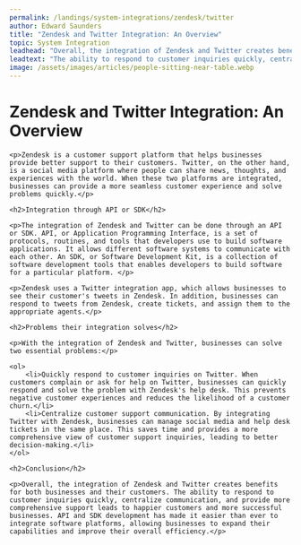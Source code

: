 ```yaml
---
permalink: /landings/system-integrations/zendesk/twitter
author: Edward Saunders
title: "Zendesk and Twitter Integration: An Overview"
topic: System Integration
leadhead: "Overall, the integration of Zendesk and Twitter creates benefits for both businesses and their customers"
leadtext: "The ability to respond to customer inquiries quickly, centralize communication, and provide more comprehensive support leads to happier customers and more successful businesses. API and SDK development has made it easier than ever to integrate software platforms, allowing businesses to expand their capabilities and improve their overall efficiency."
image: /assets/images/articles/people-sitting-near-table.webp
---
```

<div class="arttext">	<h1>Zendesk and Twitter Integration: An Overview</h1>
	
	<p>Zendesk is a customer support platform that helps businesses provide better support to their customers. Twitter, on the other hand, is a social media platform where people can share news, thoughts, and experiences with the world. When these two platforms are integrated, businesses can provide a more seamless customer experience and solve problems quickly.</p>

	<h2>Integration through API or SDK</h2>

	<p>The integration of Zendesk and Twitter can be done through an API or SDK. API, or Application Programming Interface, is a set of protocols, routines, and tools that developers use to build software applications. It allows different software systems to communicate with each other. An SDK, or Software Development Kit, is a collection of software development tools that enables developers to build software for a particular platform. </p>

	<p>Zendesk uses a Twitter integration app, which allows businesses to see their customer's tweets in Zendesk. In addition, businesses can respond to tweets from Zendesk, create tickets, and assign them to the appropriate agents.</p>

	<h2>Problems their integration solves</h2>

	<p>With the integration of Zendesk and Twitter, businesses can solve two essential problems:</p>

	<ol>
		<li>Quickly respond to customer inquiries on Twitter. When customers complain or ask for help on Twitter, businesses can quickly respond and solve the problem with Zendesk's help desk. This prevents negative customer experiences and reduces the likelihood of a customer churn.</li>
		<li>Centralize customer support communication. By integrating Twitter with Zendesk, businesses can manage social media and help desk tickets in the same place. This saves time and provides a more comprehensive view of customer support inquiries, leading to better decision-making.</li>
	</ol>

	<h2>Conclusion</h2>

	<p>Overall, the integration of Zendesk and Twitter creates benefits for both businesses and their customers. The ability to respond to customer inquiries quickly, centralize communication, and provide more comprehensive support leads to happier customers and more successful businesses. API and SDK development has made it easier than ever to integrate software platforms, allowing businesses to expand their capabilities and improve their overall efficiency.</p>
</div>